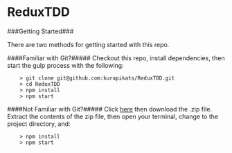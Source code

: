 # ReduxTDD

###Getting Started###

There are two methods for getting started with this repo.

####Familiar with Git?#####
Checkout this repo, install dependencies, then start the gulp process with the following:

```
	> git clone git@github.com:kurapikats/ReduxTDD.git
	> cd ReduxTDD
	> npm install
	> npm start
```

####Not Familiar with Git?#####
Click [here](https://github.com/kurapikats/ReduxTDD/archive/master.zip) then download the .zip file.  Extract the contents of the zip file, then open your terminal, change to the project directory, and:

```
	> npm install
	> npm start
```
